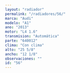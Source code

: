 ```yaml
---
layout: "radiador"
permalink: "/radiadores/56/"
marca: "Audi"
modelo: "A1"
ano: "2013"
motor: "L4 1.6"
transmision: "Automática"
parte: "640012"
clima: "Con clima"
alto: "25 5/8"
ancho: "12 1/8"
observaciones: ""
id: "56"
---
```


